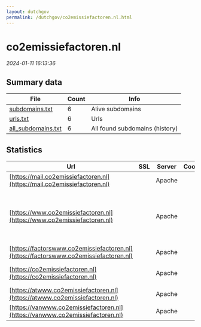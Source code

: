```yaml
---
layout: dutchgov
permalink: /dutchgov/co2emissiefactoren.nl.html
---
```



# co2emissiefactoren.nl
*2024-01-11 16:13:36*
## Summary data


| File       | Count | Info |
|------------|-------|------|
|[subdomains.txt](/data/co2emissiefactoren.nl/subdomains.txt)|6|Alive subdomains|
|[urls.txt](/data/co2emissiefactoren.nl/urls.txt)|6|Urls|
|[all_subdomains.txt](/data/co2emissiefactoren.nl/all_subdomains.txt)|6|All found subdomains (history)|


## Statistics


| Url | SSL | Server | Cookie | HSTS | CSP | XFO | XXP | RP | Tech |Title |
|------------|-------|------|------|------|------|------|------|------|------|------|
|[https://mail.co2emissiefactoren.nl](https://mail.co2emissiefactoren.nl)| |Apache| | | | | | :white_check_mark: |Apache HTTP Server|403 Forbidden|
|[https://www.co2emissiefactoren.nl](https://www.co2emissiefactoren.nl)| |Apache| | | | | | :white_check_mark: |Apache HTTP Server MySQL PHP Slider Revolution:6.6.19 WordPress:6.4.2 Yoast SEO:21.7 wpBakery|Home | CO2 emiss...|
|[https://factorswww.co2emissiefactoren.nl](https://factorswww.co2emissiefactoren.nl)| |Apache| | | | | | :white_check_mark: |Apache HTTP Server|403 Forbidden|
|[https://co2emissiefactoren.nl](https://co2emissiefactoren.nl)| |Apache| | | | | | :white_check_mark: |Apache HTTP Server|301 Moved Perman...|
|[https://atwww.co2emissiefactoren.nl](https://atwww.co2emissiefactoren.nl)| |Apache| | | | | | :white_check_mark: |Apache HTTP Server|403 Forbidden|
|[https://vanwww.co2emissiefactoren.nl](https://vanwww.co2emissiefactoren.nl)| |Apache| | | | | | :white_check_mark: |Apache HTTP Server|403 Forbidden|